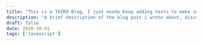 ```yaml
---
title: "This is a THIRD Blog, I just needa keep adding tests to make sure this is gootentaug"
description: "A brief description of the blog post i wrote about, discussing things all the various things in the universe.  A brief description of the blog post i wrote about, discussing things all the various things in the universe."
draft: false
date: 2020-10-01
tags: ['Javascript']
---
```

